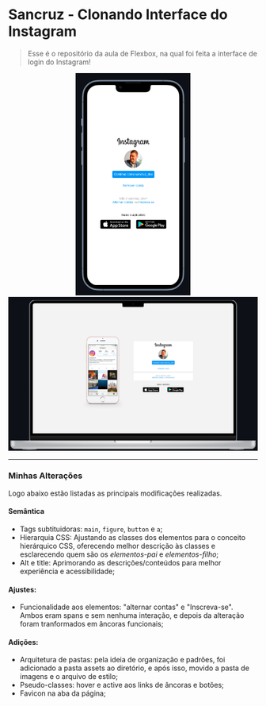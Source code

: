 # Sancruz - Clonando Interface do Instagram

> Esse é o repositório da aula de Flexbox, na qual foi feita a interface de login do Instagram! 

<div align="center">

  <img style="max-height: 28rem" src="assets/img/README/mobile.png"/>

  <img style="max-height: 20rem" src="assets/img/README/desktop.png"/>

</div>


***

### Minhas Alterações

Logo abaixo estão listadas as principais modificações realizadas.

#### Semântica

- Tags subtituidoras: `main`, `figure`, `button` e `a`;
- Hierarquia CSS: Ajustando as classes dos elementos para o conceito hierárquico CSS, oferecendo melhor descrição às classes e esclarecendo quem são os _elementos-pai_ e _elementos-filho_;
- Alt e title: Aprimorando as descrições/conteúdos para melhor experiência e acessibilidade;

#### Ajustes:

- Funcionalidade aos elementos: "alternar contas" e "Inscreva-se". Ambos eram spans e sem nenhuma interação, e depois da alteração foram tranformados em âncoras funcionais;

#### Adições:

- Arquitetura de pastas: pela ideia de organização e padrões, foi adicionado a pasta assets ao diretório, e após isso, movido a pasta de imagens e o arquivo de estilo;
- Pseudo-classes: hover e active aos links de âncoras e botões;
- Favicon na aba da página;


